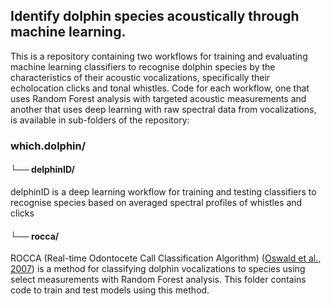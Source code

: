 ## Identify dolphin species acoustically through machine learning.

This is a repository containing two workflows for training and evaluating machine learning classifiers to recognise dolphin species by the characteristics of their acoustic vocalizations, specifically their echolocation clicks and  tonal whistles. Code for each workflow, one that uses Random Forest analysis with targeted acoustic measurements and another that uses deep learning with raw spectral data from vocalizations, is available in sub-folders of the repository:

### which.dolphin/

#### └── delphinID/

delphinID is a deep learning workflow for training and testing classifiers to recognise species based on averaged spectral profiles of whistles and clicks

#### └── rocca/

ROCCA (Real-time Odontocete Call Classification Algorithm) ([Oswald et al., 2007](https://pubs.aip.org/asa/jasa/article/122/1/587/813007)) is a method for classifying dolphin vocalizations to species using select measurements with Random Forest analysis. This folder contains code to train and test models using this method.

